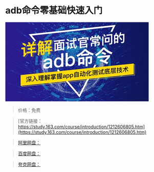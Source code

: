 # adb命令零基础快速入门

![img](../../../assets/study163/free/5514745224964ab1a68a8a885626e040.jpg)

> 价格：免费

> [官方链接：https://study.163.com/course/introduction/1212606805.htm](https://study.163.com/course/introduction/1212606805.htm)

> [阿里网盘：]()

> [百度网盘：]()

> [夸克网盘：]()
